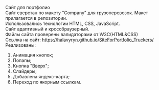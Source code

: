 Сайт для портфолио<br>
Сайт сверстан по макету "Company" для грузоперевозок.
Макет прилагается в репозитории.<br>
Использовались технологии HTML, CSS, JavaScript.<br>
Сайт адаптивный и кроссбраузерный.<br>
Файлы сайта проверены валидаторами от W3C(HTML&CSS)<br>
Ссылка на сайт: https://halavyryn.github.io/SiteForPortfolio_Truckers/ <br>
Реализованы:
1) Анимация кнопок;<br>
2) Попапы;<br>
3) Кнопка "Вверх";<br>
4) Слайдеры;<br>
5) Добавлена яндекс-карта;<br>
6) Переход по якорным ссылкам.<br>

